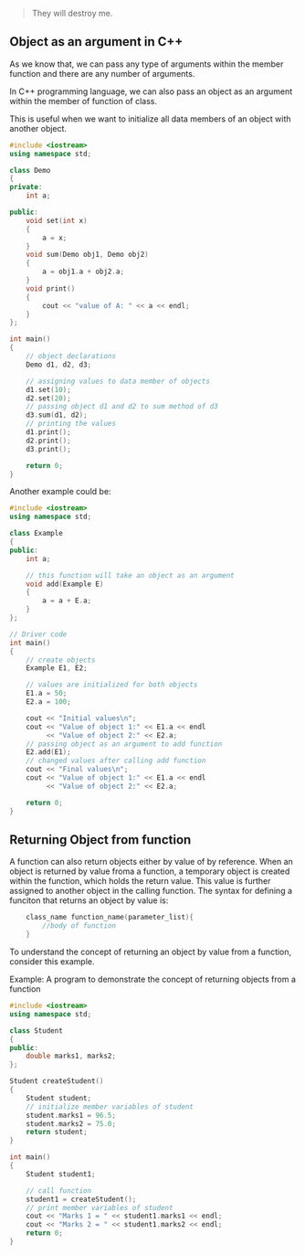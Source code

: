> They will destroy me.

## Object as an argument in C++
As we know that, we can pass any type of arguments within the member function and there are any number of arguments.

In C++ programming language, we can also pass an object as an argument within the member of function of class.

This is useful when we want to initialize all data members of an object with another object.

```c++
#include <iostream>
using namespace std;

class Demo
{
private:
    int a;

public:
    void set(int x)
    {
        a = x;
    }
    void sum(Demo obj1, Demo obj2)
    {
        a = obj1.a + obj2.a;
    }
    void print()
    {
        cout << "value of A: " << a << endl;
    }
};

int main()
{
    // object declarations
    Demo d1, d2, d3;

    // assigning values to data member of objects
    d1.set(10);
    d2.set(20);
    // passing object d1 and d2 to sum method of d3
    d3.sum(d1, d2);
    // printing the values
    d1.print();
    d2.print();
    d3.print();

    return 0;
}
```

Another example could be:
```C++
#include <iostream>
using namespace std;

class Example
{
public:
    int a;

    // this function will take an object as an argument
    void add(Example E)
    {
        a = a + E.a;
    }
};

// Driver code
int main()
{
    // create objects
    Example E1, E2;

    // values are initialized for both objects
    E1.a = 50;
    E2.a = 100;

    cout << "Initial values\n";
    cout << "Value of object 1:" << E1.a << endl
         << "Value of object 2:" << E2.a;
    // passing object as an argument to add function
    E2.add(E1);
    // changed values after calling add function
    cout << "Final values\n";
    cout << "Value of object 1:" << E1.a << endl
         << "Value of object 2:" << E2.a;

    return 0;
}
```

## Returning Object from function
A function can also return objects either by value of by reference. When an object is returned by value froma a function, a temporary object is created within the function, which holds the return value. This value is further assigned to another object in the calling function. 
The syntax for defining a funciton that returns an object by value is:
```C++
    class_name function_name(parameter_list){
        //body of function
    }
```

To understand the concept of returning an object by value from a function, consider this example.

Example: A program to demonstrate the concept of returning objects from a function

```C++
#include <iostream>
using namespace std;

class Student
{
public:
    double marks1, marks2;
};

Student createStudent()
{
    Student student;
    // initialize member variables of student
    student.marks1 = 96.5;
    student.marks2 = 75.0;
    return student;
}

int main()
{
    Student student1;

    // call function
    student1 = createStudent();
    // print member variables of student
    cout << "Marks 1 = " << student1.marks1 << endl;
    cout << "Marks 2 = " << student1.marks2 << endl;
    return 0;
}
```